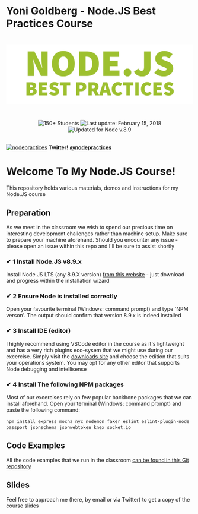 # Yoni Goldberg - Node.JS Best Practices Course

<h1 align="center">
  <img src="git-banner.jpg" alt="Node.js Best Practices" />
</h1>

<br/>

<div align="center">
<img src="https://img.shields.io/badge/⚙%20Item%20count%20-%2053%20Best%20practices-blue.svg" alt="150+ Students"> <img src="https://img.shields.io/badge/%F0%9F%93%85%20Last%20update%20-%20Nov%2015%202017-green.svg" alt="Last update: February 15, 2018"> <img src="https://img.shields.io/badge/%E2%9C%94%20Updated%20For%20Version%20-%20Node%208.9-brightgreen.svg" alt="Updated for Node v.8.9">
	</div>

<br/>

 [![nodepractices](/assets/images/twitter-s.png)](https://twitter.com/nodepractices/) **Twitter!** [**@nodepractices**](https://twitter.com/nodepractices/)
 <br/>

# Welcome To My Node.JS Course!
This repository holds various materials, demos and instructions for my Node.JS course


## Preparation
As we meet in the classroom we wish to spend our precious time on interesting development challenges rather than machine setup. Make sure to prepare your machine aforehand. Should you encounter any issue - please open an issue within this repo and I'll be sure to assist shortly

### ✔ 1 Install Node.JS v8.9.x
Install Node.JS LTS (any 8.9.X version) [from this website](https://nodejs.org/en/) - just download and progress within the installation wizard

### ✔ 2 Ensure Node is installed correctly
Open your favourite terminal (Windows: command prompt) and type 'NPM verson'. The output should confirm that version 8.9.x is indeed installed

### ✔ 3 Install IDE (editor)
I highly recommend using VSCode editor in the course as it's lightweight and has a very rich plugins eco-sysem that we might use during our excercise. Simply visit the [downloads site](https://code.visualstudio.com/download) and choose the edition that suits your operations system. You may opt for any other editor that supports Node debugging and intellisense

### ✔ 4 Install The following NPM packages
Most of our excercises rely on few popular backbone packages that we can install aforehand. Open your terminal (Windows: command prompt) and paste the following command:
```
npm install express mocha nyc nodemon faker eslint eslint-plugin-node passport jsonschema jsonwebtoken knex socket.io
```

## Code Examples
All the code examples that we run in the classroom [can be found in this Git repository](https://github.com/i0natan/nodebestpractices/tree/course)

## Slides
Feel free to approach me (here, by email or via Twitter) to get a copy of the course slides
